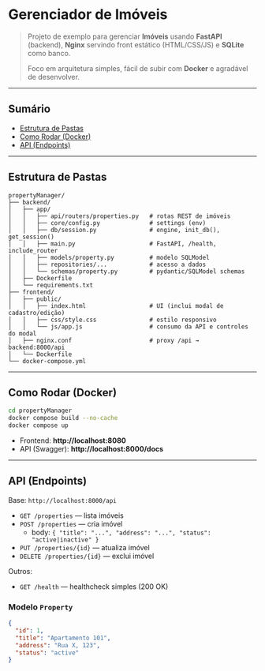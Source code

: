 # Gerenciador de Imóveis

> Projeto de exemplo para gerenciar **Imóveis** usando **FastAPI** (backend), **Nginx** servindo front estático (HTML/CSS/JS) e **SQLite** como banco.
>
> Foco em arquitetura simples, fácil de subir com **Docker** e agradável de desenvolver.

---

## Sumário
- [Estrutura de Pastas](#estrutura-de-pastas)
- [Como Rodar (Docker)](#como-rodar-docker)
- [API (Endpoints)](#api-endpoints)

---

## Estrutura de Pastas

```
propertyManager/
├── backend/
│   ├── app/
│   │   ├── api/routers/properties.py   # rotas REST de imóveis
│   │   ├── core/config.py              # settings (env)
│   │   ├── db/session.py               # engine, init_db(), get_session()
│   │   ├── main.py                     # FastAPI, /health, include_router
│   │   ├── models/property.py          # modelo SQLModel
│   │   ├── repositories/...            # acesso a dados
│   │   └── schemas/property.py         # pydantic/SQLModel schemas
│   ├── Dockerfile
│   └── requirements.txt
├── frontend/
│   ├── public/
│   │   ├── index.html                  # UI (inclui modal de cadastro/edição)
│   │   ├── css/style.css               # estilo responsivo
│   │   └── js/app.js                   # consumo da API e controles do modal
│   ├── nginx.conf                      # proxy /api → backend:8000/api
│   └── Dockerfile
└── docker-compose.yml
```

---

## Como Rodar (Docker)

```bash
cd propertyManager
docker compose build --no-cache
docker compose up
```

- Frontend: **http://localhost:8080**
- API (Swagger): **http://localhost:8000/docs**

---


## API (Endpoints)

Base: `http://localhost:8000/api`

- `GET /properties` — lista imóveis
- `POST /properties` — cria imóvel
  - body: `{ "title": "...", "address": "...", "status": "active|inactive" }`
- `PUT /properties/{id}` — atualiza imóvel
- `DELETE /properties/{id}` — exclui imóvel

Outros:
- `GET /health` — healthcheck simples (200 OK)

### Modelo `Property`
```json
{
  "id": 1,
  "title": "Apartamento 101",
  "address": "Rua X, 123",
  "status": "active"
}
```



